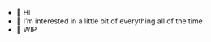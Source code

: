 - 👋 Hi
- 👀 I’m interested in a little bit of everything all of the time
- 🌱 WIP

<!---
Hou-Y/Hou-Y is a ✨ special ✨ repository because its `README.md` (this file) appears on your GitHub profile.
You can click the Preview link to take a look at your changes.
--->

